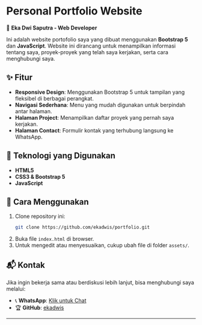 # Personal Portfolio Website  

🚀 **Eka Dwi Saputra - Web Developer**  

Ini adalah website portofolio saya yang dibuat menggunakan **Bootstrap 5** dan **JavaScript**. Website ini dirancang untuk menampilkan informasi tentang saya, proyek-proyek yang telah saya kerjakan, serta cara menghubungi saya.  

## ✨ Fitur  
- **Responsive Design**: Menggunakan Bootstrap 5 untuk tampilan yang fleksibel di berbagai perangkat.  
- **Navigasi Sederhana**: Menu yang mudah digunakan untuk berpindah antar halaman.  
- **Halaman Project**: Menampilkan daftar proyek yang pernah saya kerjakan.  
- **Halaman Contact**: Formulir kontak yang terhubung langsung ke WhatsApp.  

## 🔧 Teknologi yang Digunakan  
- **HTML5**  
- **CSS3 & Bootstrap 5**  
- **JavaScript**  

## 📌 Cara Menggunakan  
1. Clone repository ini:  
   ```bash
   git clone https://github.com/ekadwis/portfolio.git
   ```
2. Buka file `index.html` di browser.  
3. Untuk mengedit atau menyesuaikan, cukup ubah file di folder `assets/`.  

## 📬 Kontak  
Jika ingin bekerja sama atau berdiskusi lebih lanjut, bisa menghubungi saya melalui:  
- 📞 **WhatsApp**: [Klik untuk Chat](https://api.whatsapp.com/send/?phone=6282246703900)  
- 🏆 **GitHub**: [ekadwis](https://github.com/ekadwis)  

---  
